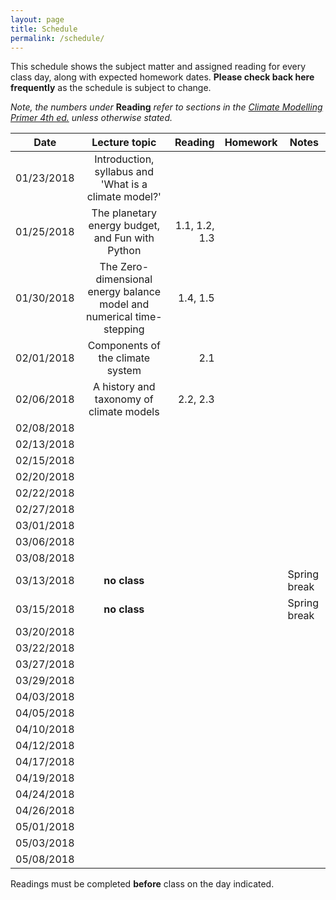 ```yaml
---
layout: page
title: Schedule
permalink: /schedule/
---
```


This schedule shows the subject matter and assigned reading for every class day, along with expected homework dates. **Please check back here frequently** as the schedule is subject to change.

*Note, the numbers under* **Reading** *refer to sections in the
[Climate Modelling Primer 4th ed.](http://www.climatemodellingprimer.net) unless otherwise stated.*


| Date          | Lecture topic                                                       | Reading        |   Homework   |  Notes        |
| ------------- |:-------------------------------------------------------------------:| --------------:|--------------|---------------|
| 01/23/2018    | Introduction, syllabus and 'What is a climate model?'               |                |              |               |
| 01/25/2018    |The planetary energy budget, and Fun with Python                     | 1.1, 1.2, 1.3  |              |               |
| 01/30/2018    |The Zero-dimensional energy balance model and numerical time-stepping| 1.4, 1.5       |              |               |
| 02/01/2018    |   Components of the climate system                                  | 2.1            |              |               |
| 02/06/2018    |  A history and taxonomy of climate models                           | 2.2, 2.3       |              |               |
| 02/08/2018    |                     |          |              |               |
| 02/13/2018    |                     |          |              |               |
| 02/15/2018    |                     |          |              |               |
| 02/20/2018    |                     |          |              |               |
| 02/22/2018    |                     |          |              |               |
| 02/27/2018    |                     |          |              |               |
| 03/01/2018    |                     |          |              |               |
| 03/06/2018    |                     |          |              |               |
| 03/08/2018    |                     |          |              |               |
| 03/13/2018    |  **no class**       |          |              | Spring break  |
| 03/15/2018    |  **no class**       |          |              | Spring break  |
| 03/20/2018    |                     |          |              |          |
| 03/22/2018    |                     |          |              |          |
| 03/27/2018    |                     |          |              |          |
| 03/29/2018    |                     |          |              |          |
| 04/03/2018    |                     |          |              |          |
| 04/05/2018    |                     |          |              |          |
| 04/10/2018    |                     |          |              |          |
| 04/12/2018    |                     |          |              |          |
| 04/17/2018    |                     |          |              |          |
| 04/19/2018    |                     |          |              |          |
| 04/24/2018    |                     |          |              |          |
| 04/26/2018    |                     |          |              |          |
| 05/01/2018    |                     |          |              |          |
| 05/03/2018    |                     |          |              |          |
| 05/08/2018    |                     |          |              |          |


Readings must be completed **before** class on the day indicated.
